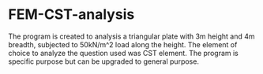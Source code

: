 # FEM-CST-analysis
The program is created to analysis a triangular plate with 3m height and 4m breadth, subjected to 50kN/m^2 load along the height. The element of choice to analyze the question used was CST element. The program is specific purpose but can be upgraded to general purpose. 
